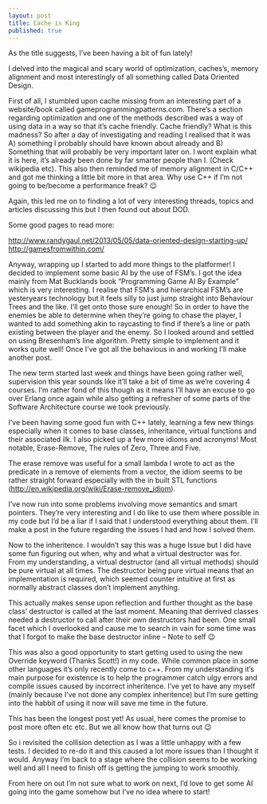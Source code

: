 ```yaml
---
layout: post
title: Cache is King
published: true
---
```


As the title suggests, I’ve been having a bit of fun lately!

I delved into the magical and scary world of optimization, caches’s, memory alignment and most interestingly of all something called Data Oriented Design.

First of all, I stumbled upon cache missing from an interesting part of a website/book called gameprogrammingpatterns.com. There’s a section regarding optimization and one of the methods described was a way of using data in a way so that it’s cache friendly. Cache friendly? What is this madness? So after a day of investigating and reading I realised that it was A) something I probably should have known about already and B) Something that will probably be very important later on. I wont explain what it is here, it’s already been done by far smarter people than I. (Check wikipedia etc). This also then reminded me of memory alignment in C/C++ and got me thinking a little bit more in that area. Why use C++ if I’m not going to be/become a performance freak? 😉

Again, this led me on to finding a lot of very interesting threads, topics and articles discussing this but I then found out about DOD.

Some good pages to read more:

http://www.randygaul.net/2013/05/05/data-oriented-design-starting-up/
http://gamesfromwithin.com/

Anyway, wrapping up I started to add more things to the platformer! I decided to implement some basic AI by the use of FSM’s. I got the idea mainly from Mat Bucklands book “Programming Game AI By Example” which is very interesting. I realise that FSM’s and hierarchical FSM’s are yesteryears technology but it feels silly to just jump straight into Behaviour Trees and the like. I’ll get onto those sure enough! So in order to have the enemies be able to determine when they’re going to chase the player, I wanted to add something akin to raycasting to find if there’s a line or path existing between the player and the enemy. So I looked around and settled on using Bresenham’s line algorithm. Pretty simple to implement and it works quite well! Once I’ve got all the behavious in and working I’ll make another post.




The new term started last week and things have been going rather well, supervision this year sounds like it’ll take a bit of time as we’re covering 4 courses. I’m rather fond of this though as it means I’ll have an excuse to go over Erlang once again while also getting a refresher of some parts of the Software Architecture course we took previously.

I’ve been having some good fun with C++ lately, learning a few new things especially when it comes to base classes, inheritance, virtual functions and their associated ilk. I also picked up a few more idioms and acronyms! Most notable, Erase-Remove, The rules of Zero, Three and Five.

The erase remove was useful for a small lambda I wrote to act as the predicate in a remove of elements from a vector, the idiom seems to be rather straight forward especially with the in built STL functions (http://en.wikipedia.org/wiki/Erase-remove_idiom).

I’ve now run into some problems involving move semantics and smart pointers. They’re very interesting and I do like to use them where possible in my code but I’d be a liar if I said that I understood everything about them. I’ll make a post in the future regarding the issues I had and how I solved them.

Now to the inheritence. I wouldn’t say this was a huge Issue but I did have some fun figuring out when, why and what a virtual destructor was for. From my understanding, a virtual destructor (and all virtual methods) should be pure virtual at all times. The destructor being pure virtual means that an implementation is required, which seemed counter intuitive at first as normally abstract classes don’t implement anything.

This actually makes sense upon reflection and further thought as the base class’ destructor is called at the last moment. Meaning that derrived classes needed a destructor to call after their own destructors had been. One small facet which I overlooked and cause me to search in vain for some time was that I forgot to make the base destructor inline – Note to self 😉

This was also a good opportunity to start getting used to using the new Override keyword (Thanks Scott!) in my code. While common place in some other languages it’s only recently come to c++. From my understanding it’s main purpose for existence is to help the programmer catch ulgy errors and compile issues caused by incorrect inheritence. I’ve yet to have any myself (mainly because I’ve not done any complex inheritence) but I’m sure getting into the habbit of using it now will save me time in the future.

This has been the longest post yet! As usual, here comes the promise to post more often etc etc. But we all know how that turns out 😉

So i revisited the collision detection as I was a little unhappy with a few tests. I decided to re-do it and this caused a lot more issues than I thought it would. Anyway I’m back to a stage where the collision seems to be working well and all I need to finish off is getting the jumping to work smoothly.

From here on out I’m not sure what to work on next, I’d love to get some AI going into the game somehow but I’ve no idea where to start!